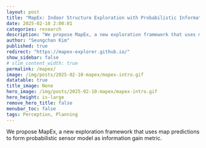 ```yaml
---
layout: post
title: "MapEx: Indoor Structure Exploration with Probabilistic Information Gain from Global Map Predictions"
date: 2025-02-10 2:00:01
categories: research
description: "We propose MapEx, a new exploration framework that uses map predictions to form probabilistic sensor model as information gain metric."
author: "Seungchan Kim"
published: true
redirect: "https://mapex-explorer.github.io/"
show_sidebar: false
# slim_content_width: true
permalink: /mapex/
image: /img/posts/2025-02-10-mapex/mapex-intro.gif
datatable: true
title_image: None
hero_image: /img/posts/2025-02-10-mapex/mapex-intro.gif
hero_height: is-large
remove_hero_title: false
menubar_toc: false
tags: Perception, Planning
---
```


We propose MapEx, a new exploration framework that uses map predictions to form probabilistic sensor model as information gain metric.
